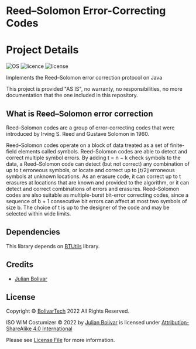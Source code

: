 # Reed–Solomon Error-Correcting Codes

# Project Details

![OS](https://img.shields.io/badge/OS-JRE-darkgreen)
![licence](https://img.shields.io/badge/language-Java-brightgreen.svg?style=flat-square)
![license](https://img.shields.io/badge/license-MIT-brightgreen.svg?style=flat-square)

Implements the Reed–Solomon error correction protocol on Java

This project is provided "AS IS", no warranty, no responsibilities, no more documentation that the one included in this
repository.

## What is Reed–Solomon error correction

Reed–Solomon codes are a group of error-correcting codes that were introduced by Irving S. Reed and Gustave Solomon in 1960.

Reed–Solomon codes operate on a block of data treated as a set of finite-field elements called symbols. Reed–Solomon
codes are able to detect and correct multiple symbol errors. By adding t = n − k check symbols to the data, a Reed–Solomon
code can detect (but not correct) any combination of up to t erroneous symbols, or locate and correct up to ⌊t/2⌋ erroneous
symbols at unknown locations. As an erasure code, it can correct up to t erasures at locations that are known and provided
to the algorithm, or it can detect and correct combinations of errors and erasures. Reed–Solomon codes are also suitable
as multiple-burst bit-error correcting codes, since a sequence of b + 1 consecutive bit errors can affect at most two
symbols of size b. The choice of t is up to the designer of the code and may be selected within wide limits.

## Dependencies

This library depends on [BTUtils](https://github.com/BolivarTech/BTUtils) library.

## Credits

- [Julian Bolivar](https://www.linkedin.com/in/jbolivarg/)

## License

Copyright © [BolivarTech](https://www.bolivartech.com) 2022 All Rights Reserved.

ISO WIM Costumizer © 2022 by [Julian Bolivar](https://www.bolivartech.com) is licensed under [Attribution-ShareAlike 4.0 International](https://creativecommons.org/licenses/by-sa/4.0/legalcode)

Please see [License File](LICENSE.md) for more information.